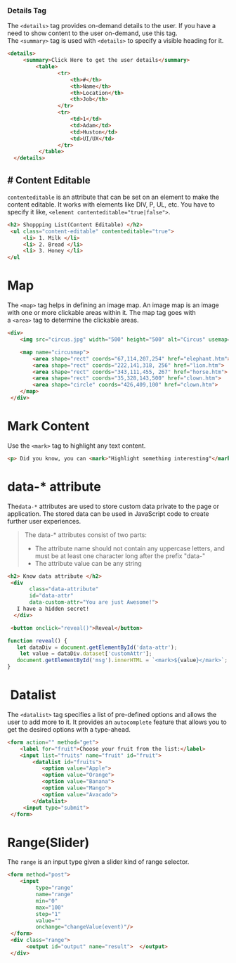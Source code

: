 
  ### Details Tag
  The `<details>` tag provides on-demand details to the user. If you have a need to show content to the user on-demand, use this tag.
The `<summary>` tag is used with `<details>` to specify a visible heading for it.
```html
<details>
     <summary>Click Here to get the user details</summary>
         <table>
                <tr>
                    <th>#</th>
                    <th>Name</th>
                    <th>Location</th>
                    <th>Job</th>
                </tr>
                <tr>
                    <td>1</td>
                    <td>Adam</td>
                    <td>Huston</td>
                    <td>UI/UX</td>
                </tr>
          </table>
  </details>
```

## # Content Editable
`contenteditable` is an attribute that can be set on an element to make the content editable. It works with elements like DIV, P, UL, etc. You have to specify it like, `<element contenteditable="true|false">`.

```html
<h2> Shoppping List(Content Editable) </h2>
 <ul class="content-editable" contenteditable="true">
     <li> 1. Milk </li>
     <li> 2. Bread </li>
     <li> 3. Honey </li>
</ul
```

# Map

The `<map>` tag helps in defining an image map. An image map is an image with one or more clickable areas within it. The map tag goes with a `<area>` tag to determine the clickable areas.

```html
<div>
    <img src="circus.jpg" width="500" height="500" alt="Circus" usemap="#circusmap">

    <map name="circusmap">
        <area shape="rect" coords="67,114,207,254" href="elephant.htm">
        <area shape="rect" coords="222,141,318, 256" href="lion.htm">
        <area shape="rect" coords="343,111,455, 267" href="horse.htm">
        <area shape="rect" coords="35,328,143,500" href="clown.htm">
        <area shape="circle" coords="426,409,100" href="clown.htm">
    </map>
 </div>
```

# Mark Content

Use the `<mark>` tag to highlight any text content.

```html
<p> Did you know, you can <mark>"Highlight something interesting"</mark> just with an HTML tag? </p>
```

# data-* attribute

The`data-*` attributes are used to store custom data private to the page or application. The stored data can be used in JavaScript code to create further user experiences.

> The data-* attributes consist of two parts:
> 
> - The attribute name should not contain any uppercase letters, and must be at least one character long after the prefix "data-"
> - The attribute value can be any string

```html
<h2> Know data attribute </h2>
 <div 
       class="data-attribute" 
       id="data-attr" 
       data-custom-attr="You are just Awesome!"> 
   I have a hidden secret!
  </div>

 <button onclick="reveal()">Reveal</button>
```


```js
function reveal() {
   let dataDiv = document.getElementById('data-attr');
    let value = dataDiv.dataset['customAttr'];
   document.getElementById('msg').innerHTML = `<mark>${value}</mark>`;
}
```


#  Datalist

The `<datalist>` tag specifies a list of pre-defined options and allows the user to add more to it. It provides an `autocomplete` feature that allows you to get the desired options with a type-ahead.

```html
<form action="" method="get">
    <label for="fruit">Choose your fruit from the list:</label>
    <input list="fruits" name="fruit" id="fruit">
        <datalist id="fruits">
           <option value="Apple">
           <option value="Orange">
           <option value="Banana">
           <option value="Mango">
           <option value="Avacado">
        </datalist>
     <input type="submit">
 </form>  
```

# Range(Slider)

The `range` is an input type given a slider kind of range selector.

``` html
<form method="post">
    <input 
         type="range" 
         name="range" 
         min="0" 
         max="100" 
         step="1" 
         value=""
         onchange="changeValue(event)"/>
 </form>
 <div class="range">
      <output id="output" name="result">  </output>
 </div>
```